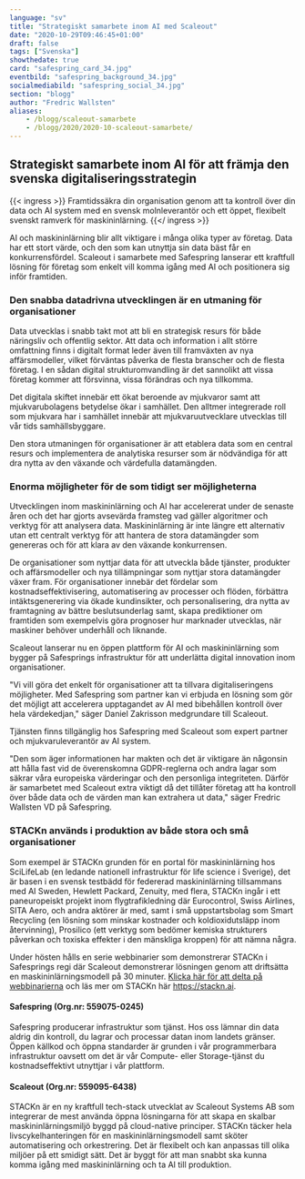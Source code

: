 ```yaml
---
language: "sv"
title: "Strategiskt samarbete inom AI med Scaleout"
date: "2020-10-29T09:46:45+01:00"
draft: false
tags: ["Svenska"]
showthedate: true
card: "safespring_card_34.jpg"
eventbild: "safespring_background_34.jpg"
socialmediabild: "safespring_social_34.jpg"
section: "blogg"
author: "Fredric Wallsten"
aliases:
    - /blogg/scaleout-samarbete
    - /blogg/2020/2020-10-scaleout-samarbete/
---
```


## Strategiskt samarbete inom AI för att främja den svenska digitaliserings­strategin

{{< ingress >}}
Framtids­säkra din organisation genom att ta kontroll över din data och AI system med en svensk moln­leverantör och ett öppet, flexibelt svenskt ramverk för maskininlärning.
{{</ ingress >}}

AI och maskininlärning blir allt viktigare i många olika typer av företag. Data har ett stort värde, och den som kan utnyttja sin data bäst får en konkurrensfördel. Scaleout i samarbete med Safespring lanserar ett kraftfull lösning för företag som enkelt vill komma igång med AI och positionera sig inför framtiden.

### Den snabba datadrivna utvecklingen är en utmaning för organisationer
Data utvecklas i snabb takt mot att bli en strategisk resurs för både näringsliv och offentlig sektor. Att data och information i allt större omfattning finns i digitalt format leder även till framväxten av nya affärsmodeller, vilket förväntas påverka de flesta branscher och de flesta företag. I en sådan digital strukturomvandling är det sannolikt att vissa företag kommer att försvinna, vissa förändras och nya tillkomma.

Det digitala skiftet innebär ett ökat beroende av mjukvaror samt att mjukvarubolagens betydelse ökar i samhället. Den alltmer integrerade roll som mjukvara har i samhället innebär att mjukvaruutvecklare utvecklas till vår tids samhällsbyggare.

Den stora utmaningen för organisationer är att etablera data som en central resurs och implementera de analytiska resurser som är nödvändiga för att dra nytta av den växande och värdefulla datamängden.

### Enorma möjligheter för de som tidigt ser möjligheterna
Utvecklingen inom maskininlärning och AI har accelererat under de senaste åren och det har gjorts avsevärda framsteg vad gäller algoritmer och verktyg för att analysera data. Maskininlärning är inte längre ett alternativ utan ett centralt verktyg för att hantera de stora datamängder som genereras och för att klara av den växande konkurrensen.

De organisationer som nyttjar data för att utveckla både tjänster, produkter och affärsmodeller och nya tillämpningar som nyttjar stora datamängder växer fram. För organisationer innebär det fördelar som kostnadseffektivisering, automatisering av processer och flöden, förbättra intäktsgenerering via ökade kundinsikter, och personalisering, dra nytta av framtagning av bättre beslutsunderlag samt, skapa prediktioner om framtiden som exempelvis göra prognoser hur marknader utvecklas, när maskiner behöver underhåll och liknande.

Scaleout lanserar nu en öppen plattform för AI och maskininlärning som bygger på Safesprings infrastruktur för att underlätta digital innovation inom organisationer.

"Vi vill göra det enkelt för organisationer att ta tillvara digitaliseringens möjligheter. Med Safespring som partner kan vi erbjuda en lösning som gör det möjligt att accelerera upptagandet av AI med bibehållen kontroll över hela värdekedjan," säger Daniel Zakrisson medgrundare till Scaleout.

Tjänsten finns tillgänglig hos Safespring med Scaleout som expert partner och mjukvaruleverantör av AI system.

"Den som äger informationen har makten och det är viktigare än någonsin att hålla fast vid de överenskomna GDPR-reglerna och andra lagar som säkrar våra europeiska värderingar och den personliga integriteten. Därför är samarbetet med Scaleout extra viktigt då det tillåter företag att ha kontroll över både data och de värden man kan extrahera ut data," säger Fredric Wallsten VD på Safespring.

### STACKn används i produktion av både stora och små organisationer
Som exempel är STACKn grunden för en portal för maskininlärning hos SciLifeLab (en ledande nationell infrastruktur för life science i Sverige), det är basen i en svensk testbädd för federerad maskininlärning tillsammans med AI Sweden, Hewlett Packard, Zenuity, med flera, STACKn ingår i ett paneuropeiskt projekt inom flygtrafikledning där Eurocontrol, Swiss Airlines, SITA Aero, och andra aktörer är med, samt i små uppstartsbolag som Smart Recycling (en lösning som minskar kostnader och koldioxidutsläpp inom återvinning), Prosilico (ett verktyg som bedömer kemiska strukturers påverkan och toxiska effekter i den mänskliga kroppen) för att nämna några.

Under hösten hålls en serie webbinarier som demonstrerar STACKn i Safesprings regi där Scaleout demonstrerar lösningen genom att driftsätta en maskininlärningsmodell på 30 minuter. [Klicka här för att delta på webbinarierna](/event/) och läs mer om STACKn här https://stackn.ai.

#### Safespring (Org.nr: 559075-0245)
Safespring producerar infrastruktur som tjänst. Hos oss lämnar din data aldrig din kontroll, du lagrar och processar datan inom landets gränser. Öppen källkod och öppna standarder är grunden i vår programmerbara infrastruktur oavsett om det är vår Compute- eller Storage-tjänst du kostnadseffektivt utnyttjar i vår plattform.

#### Scaleout (Org.nr: 559095-6438)
STACKn är en ny kraftfull tech-stack utvecklat av Scaleout Systems AB som integrerar de mest använda öppna lösningarna för att skapa en skalbar maskininlärningsmiljö byggd på cloud-native principer. STACKn täcker hela livscykelhanteringen för en maskininlärningsmodell samt sköter automatisering och orkestrering. Det är flexibelt och kan anpassas till olika miljöer på ett smidigt sätt. Det är byggt för att man snabbt ska kunna komma igång med maskininlärning och ta AI till produktion.
